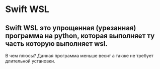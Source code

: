 # Swift WSL 
## Swift WSL это упрощенная (урезанная) программа на python, которая выполняет ту часть которую выполняет wsl.
В чем плюсы? 
Данная программа меньше весит а также не требует длительной установки.
